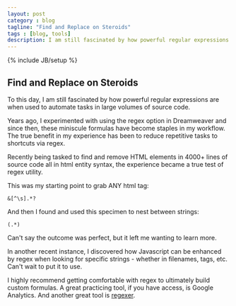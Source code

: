 ```yaml
---
layout: post
category : blog
tagline: "Find and Replace on Steroids"
tags : [blog, tools]
description: I am still fascinated by how powerful regular expressions are when used to automate tasks in large volumes of source code.
---
```

{% include JB/setup %}

## Find and Replace on Steroids

To this day, I am still fascinated by how powerful regular expressions are when used to automate tasks in large volumes of source code.

Years ago, I experimented with using the regex option in Dreamweaver and since then, these miniscule formulas have become staples in my workflow. The true benefit in my experience has been to reduce repetitive tasks to shortcuts via regex.

Recently being tasked to find and remove HTML elements in 4000+ lines of source code all in html entity syntax, the experience became a true test of regex utility.

This was my starting point to grab ANY html tag:

    &[^\s].*?
    
And then I found and used this specimen to nest between strings:
    
    (.*)

Can't say the outcome was perfect, but it left me wanting to learn more.

In another recent instance, I discovered how Javascript can be enhanced by regex when looking for specific strings - whether in filenames, tags, etc. Can't wait to put it to use.

I highly recommend getting comfortable with regex to ultimately build custom formulas. A great practicing tool, if you have access, is Google Analytics. And another great tool is [regexer](http://www.regexr.com).